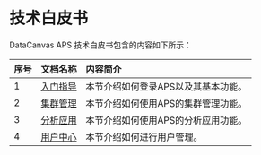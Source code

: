 # 技术白皮书
DataCanvas APS 技术白皮书包含的内容如下所示：

| 序号 | 文档名称 | 内容简介 |
| :--- | :--- | :--- |
| 1 | [入门指导](admin_guide/quick_start.md) | 本节介绍如何登录APS以及其基本功能。 |
| 2 | [集群管理](admin_guide/cluster_management.md) | 本节介绍如何使用APS的集群管理功能。 |
| 3 | [分析应用](admin_guide/analysis_app.md) | 本节介绍如何使用APS的分析应用功能。 |
| 4 | [用户中心](wadmin_guide/user_center.md) | 本节介绍如何进行用户管理。 |